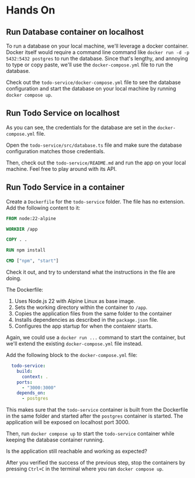 # Hands On

## Run Database container on localhost

To run a database on your local machine, we'll leverage a docker container. Docker itself would require a command line command like `docker run -d -p 5432:5432 postgres` to run the database.
Since that's lengthy, and annoying to type or copy paste, we'll use the `docker-compose.yml` file to run the database.

Check out the `todo-service/docker-compose.yml` file to see the database configuration and start the database on your local machine by running `docker compose up`.

## Run Todo Service on localhost

As you can see, the credentials for the database are set in the `docker-compose.yml` file.

Open the `todo-service/src/database.ts` file and make sure the database configuration matches those credentials.

Then, check out the `todo-service/README.md` and run the app on your local machine.
Feel free to play around with its API.


## Run Todo Service in a container

Create a `Dockerfile` for the `todo-service` folder. The file has no extension.
Add the following content to it:

```dockerfile
FROM node:22-alpine

WORKDIR /app

COPY . .

RUN npm install

CMD ["npm", "start"]
```

Check it out, and try to understand what the instructions in the file are doing.

The Dockerfile:
1. Uses Node.js 22 with Alpine Linux as base image.
2. Sets the working directory within the container to `/app`.
3. Copies the application files from the same folder to the container
4. Installs dependencies as described in the `package.json` file.
5. Configures the app startup for when the contaienr starts.

Again, we could use a `docker run ...` command to start the container, but we'll extend the existing `docker-compose.yml` file instead.

Add the following block to the `docker-compose.yml` file:

```yaml
  todo-service:
    build:
      context: .
    ports:
      - "3000:3000"
    depends_on:
      - postgres
```

This makes sure that the `todo-service` container is built from the Dockerfile in the same folder and started after the `postgres` container is started.
The application will be exposed on localhost port 3000.

Then, run `docker compose up` to start the `todo-service` container while keeping the database container running.

Is the application still reachable and working as expected?

After you verified the success of the previous step, stop the containers by pressing `Ctrl+C` in the terminal where you ran `docker compose up`.

